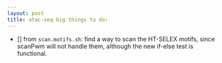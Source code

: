 ```yaml
---
layout: post
title: atac-seq big things to do:
---
```


- [] from `scan.motifs.sh`: find a way to scan the HT-SELEX motifs, since scanPwm will not handle them, although the new if-else test is functional.  
